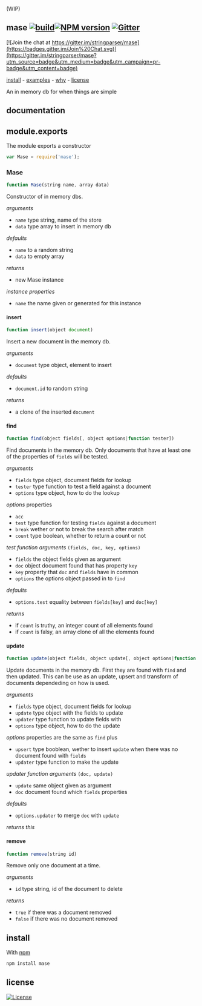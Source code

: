 (WIP)

## mase [![build][b-build]][x-travis][![NPM version][b-version]][p-mase] [![Gitter][b-gitter]][x-gitter]

[![Join the chat at https://gitter.im/stringparser/mase](https://badges.gitter.im/Join%20Chat.svg)](https://gitter.im/stringparser/mase?utm_source=badge&utm_medium=badge&utm_campaign=pr-badge&utm_content=badge)

[install](#install) -
[examples](#examples) -
[why](#why) -
[license](#license)

An in memory db for when things are simple

## documentation

## module.exports

The module exports a constructor

```js
var Mase = require('mase');
```

### Mase

```js
function Mase(string name, array data)
```
Constructor of in memory dbs.

_arguments_
- `name` type string, name of the store
- `data` type array to insert in memory db

_defaults_
- `name` to a random string
- `data` to empty array

_returns_
- new Mase instance

_instance properties_
- `name` the name given or generated for this instance

#### insert

```js
function insert(object document)
```
Insert a new document in the memory db.

_arguments_
 - `document` type object, element to insert

_defaults_
 - `document.id` to random string

_returns_
 - a clone of the inserted `document`


#### find

```js
function find(object fields[, object options|function tester])
```
Find documents in the memory db. Only documents that
have at least one of the properties of `fields` will be tested.

_arguments_
 - `fields` type object, document fields for lookup
 - `tester` type function to test a field against a document
 - `options` type object, how to do the lookup

_options_ properties
 - `acc`
 - `test` type function for testing `fields` against a document
 - `break` wether or not to break the search after match
 - `count` type boolean, whether to return a count or not

_test function arguments_ `(fields, doc, key, options)`
 - `fields` the object fields given as argument
 - `doc` object document found that has property `key`
 - `key` property that `doc` and `fields` have in common
 - `options` the options object passed in to `find`

_defaults_
- `options.test` equality between `fields[key]` and `doc[key]`

_returns_
 - if `count` is truthy, an integer count of all elements found
 - if `count` is falsy, an array clone of all the elements found


#### update

```js
function update(object fields, object update[, object options|function updater])
```
Update documents in the memory db. First they are found with
 `find` and then updated. This can be use as an update,
upsert and transform of documents dependeding on how is used.

_arguments_
 - `fields` type object, document fields for lookup
 - `update` type object with the fields to update
 - `updater` type function to update fields with
 - `options` type object, how to do the update

_options_ properties are the same as `find` plus
 - `upsert` type booblean, wether to insert `update` when
 there was no document found with `fields`
 - `updater` type function to make the update


_updater function arguments_ `(doc, update)`
 - `update` same object given as argument
 - `doc` document found which `fields` properties

_defaults_
- `options.updater` to merge `doc` with `update`

_returns this_


#### remove

```js
function remove(string id)
```
Remove only one document at a time.

_arguments_
 - `id` type string, id of the document to delete

_returns_
 - `true` if there was a document removed
 - `false` if there was no document removed

## install

With [npm][x-npm]

```sh
npm install mase
```

## license

[![License][b-license]][x-license]

<!-- links
  b-: is for badges
  p-: is for package
  t-: is for doc's toc
  x-: is for just a link
-->

[x-npm]: https://www.npmjs.org
[p-mase]: https://npmjs.com/mase

[x-gitter]: https://gitter.im/stringparser/mase
[x-travis]: https://travis-ci.org/stringparser/mase/builds
[x-license]: http://opensource.org/licenses/MIT
[x-new-issue]: https://github.com/stringparser/mase/issues/new

[b-build]: http://img.shields.io/travis/stringparser/mase/master.svg?style=flat-square
[b-gitter]: https://badges.gitter.im/Join%20Chat.svg
[b-version]: http://img.shields.io/npm/v/mase.svg?style=flat-square
[b-license]: http://img.shields.io/npm/l/mase.svg?style=flat-square
